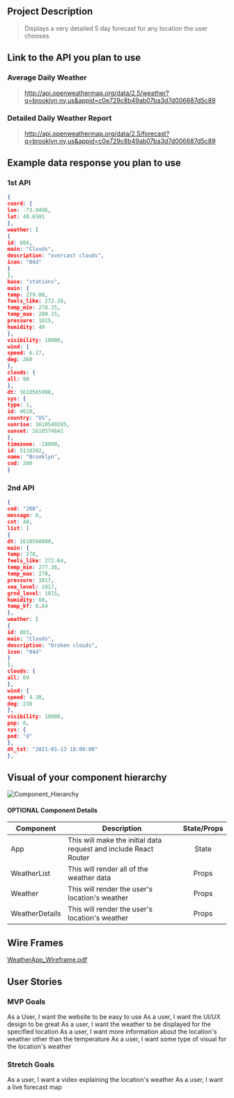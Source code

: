 ## Project Description 
> Displays a very detailed 5 day forecast for any location the user chooses

## Link to the API you plan to use
### Average Daily Weather
> http://api.openweathermap.org/data/2.5/weather?q=brooklyn,ny,us&appid=c0e729c8b49ab07ba3d7d006687d5c89
### Detailed Daily Weather Report 
> http://api.openweathermap.org/data/2.5/forecast?q=brooklyn,ny,us&appid=c0e729c8b49ab07ba3d7d006687d5c89
## Example data response you plan to use

### 1st API
```json
{
coord: {
lon: -73.9496,
lat: 40.6501
},
weather: [
{
id: 804,
main: "Clouds",
description: "overcast clouds",
icon: "04d"
}
],
base: "stations",
main: {
temp: 279.08,
feels_like: 272.26,
temp_min: 278.15,
temp_max: 280.15,
pressure: 1015,
humidity: 49
},
visibility: 10000,
wind: {
speed: 6.17,
deg: 260
},
clouds: {
all: 90
},
dt: 1610565988,
sys: {
type: 1,
id: 4610,
country: "US",
sunrise: 1610540285,
sunset: 1610574641
},
timezone: -18000,
id: 5110302,
name: "Brooklyn",
cod: 200
}
```

### 2nd API
```json
{
cod: "200",
message: 0,
cnt: 40,
list: [
{
dt: 1610560800,
main: {
temp: 278,
feels_like: 272.64,
temp_min: 277.36,
temp_max: 278,
pressure: 1017,
sea_level: 1017,
grnd_level: 1015,
humidity: 60,
temp_kf: 0.64
},
weather: [
{
id: 803,
main: "Clouds",
description: "broken clouds",
icon: "04d"
}
],
clouds: {
all: 69
},
wind: {
speed: 4.38,
deg: 238
},
visibility: 10000,
pop: 0,
sys: {
pod: "d"
},
dt_txt: "2021-01-13 18:00:00"
},
```


## Visual of your component hierarchy
![Component_Hierarchy](https://media.git.generalassemb.ly/user/31948/files/5e07ab80-55b3-11eb-84e9-e161904de694)

#### OPTIONAL Component Details
| Component | Description | State/Props
| --- | --- | :---: |
| App | This will make the initial data request and include React Router | State |
| WeatherList | This will render all of the weather data | Props |
| Weather| This will render the user's location's weather | Props |
| WeatherDetails| This will render the user's location's weather | Props |

## Wire Frames
[WeatherApp_Wireframe.pdf](https://git.generalassemb.ly/SEIR-1130/project-2/files/3728/WeatherApp_Wireframe.pdf)

## User Stories

### MVP Goals
As a User, I want the website to be easy to use
As a user, I want the UI/UX design to be great
As a user, I want the weather to be displayed for the specified location
As a user, I want more information about the location's weather other than the temperature
As a user, I want some type of visual for the location's weather

### Stretch Goals
As a user, I want a video explaining the location's weather
As a user, I want a live forecast map


